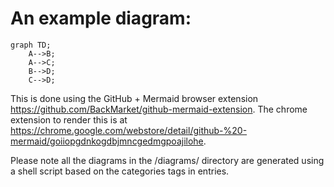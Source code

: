 # An example diagram:

```mermaid
graph TD;
    A-->B;
    A-->C;
    B-->D;
    C-->D;
```

This is done using the GitHub + Mermaid browser extension https://github.com/BackMarket/github-mermaid-extension. The chrome extension to render this is at https://chrome.google.com/webstore/detail/github-%20-mermaid/goiiopgdnkogdbjmncgedmgpoajilohe.

Please note all the diagrams in the /diagrams/ directory are generated using a shell script based on the categories tags in entries. 
